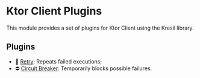# Ktor Client Plugins

This module provides a set of plugins for Ktor Client using the Kresil library.

## Plugins

- 🔁 [Retry](src/commonMain/kotlin/kresil/ktor/client/plugins/retry/KresilRetryPlugin.kt): Repeats failed executions;
- ⛔ [Circuit Breaker](src/commonMain/kotlin/kresil/ktor/client/plugins/circuitbreaker/KresilCircuitBreakerPlugin.kt): Temporarily blocks possible failures.
